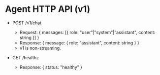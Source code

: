 # Agent HTTP API (v1)

- POST /v1/chat
  - Request: { messages: [{ role: "user"|"system"|"assistant", content: string }] }
  - Response: { message: { role: "assistant", content: string } }
  - v1 is non-streaming.

- GET /healthz
  - Response: { status: "healthy" }
